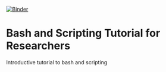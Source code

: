 [![Binder](https://mybinder.org/badge_logo.svg)](https://mybinder.org/v2/gh/fadinammour/bash_intro.git/master)

# Bash and Scripting Tutorial for Researchers
Introductive tutorial to bash and scripting
